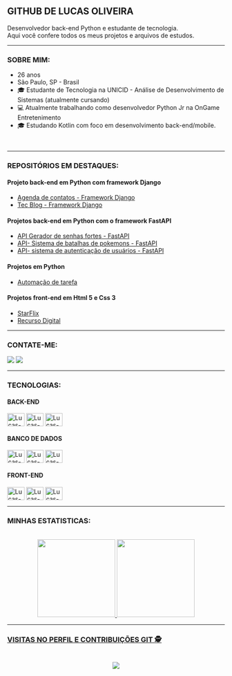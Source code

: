 ## GITHUB DE LUCAS OLIVEIRA
Desenvolvedor back-end Python e estudante de tecnologia.<br>
Aqui você confere todos os meus projetos e arquivos de estudos.
<br>
<hr>

### SOBRE MIM:

- 26 anos<br>
- São Paulo, SP - Brasil <br>
- 🎓 Estudante de Tecnologia na UNICID - Análise de Desenvolvimento de Sistemas (atualmente cursando)<br> 
- 💻 Atualmente trabalhando como desenvolvedor Python Jr na OnGame Entretenimento<br>
- 🎓 Estudando Kotlin com foco em desenvolvimento back-end/mobile.
<br> 

<hr>

### REPOSITÓRIOS EM DESTAQUES:

<!-- REPO-POST-LIST:START -->
#### Projeto back-end em Python com framework Django

- [Agenda de contatos - Framework Django](https://github.com/lucas-ioliveira/agenda_contatos_django)
- [Tec Blog - Framework Django](https://github.com/lucas-ioliveira/project_tec_blog)


#### Projetos back-end em Python com o framework FastAPI

- [API Gerador de senhas fortes - FastAPI ](https://github.com/lucas-ioliveira/gerador_senhas_fast_api)
- [API- Sistema de batalhas de pokemons - FastAPI](https://github.com/lucas-ioliveira/pokemon_battle_fast_api)
- [API- sistema de autenticação de usuários - FastAPI](https://github.com/lucas-ioliveira/fast_api_autenticacao)


#### Projetos em Python 

- [Automação de tarefa ](https://github.com/lucas-ioliveira/automation_windows)


#### Projetos front-end em Html 5 e Css 3

- [StarFlix](https://github.com/lucas-ioliveira/star_flix)
- [Recurso Digital](https://github.com/lucas-ioliveira/recurso_digital)
<!-- REPO-POST-LIST:END -->
<hr>


### CONTATE-ME:

  <a href="https://www.linkedin.com/in/lucas-oliveira-8014a5232/" target="_blank"><img src="https://img.shields.io/badge/-LinkedIn-%230077B5?style=for-the-badge&logo=linkedin&logoColor=white" target="_blank"></a>
  <a href = "mailto:lucasio2008@gmail.com"><img src="https://img.shields.io/badge/-Gmail-%23333?style=for-the-badge&logo=gmail&logoColor=white" target="_blank"></a>
  
  

<hr>

### TECNOLOGIAS:
  
#### BACK-END

<div display="inline">
<img align="center" alt="Lucas-Python" height="30" width="40" src="https://cdn.jsdelivr.net/gh/devicons/devicon/icons/python/python-original-wordmark.svg" />
<img align="center" alt="Lucas-django"  height="30" width="40" src="https://cdn.jsdelivr.net/gh/devicons/devicon/icons/django/django-plain.svg"/>
<img align="center" alt="Lucas-fastapi"  height="30" width="40" src="https://cdn.jsdelivr.net/gh/devicons/devicon/icons/fastapi/fastapi-original.svg"/>
</div>

#### BANCO DE DADOS
 <div display="inline">
 <img align="center" alt="Lucas-SQLITE" height="30" width="40" src="https://cdn.jsdelivr.net/gh/devicons/devicon/icons/sqlite/sqlite-original.svg"/>
 <img align="center" alt="Lucas-mysql" height="30" width="40" src="https://cdn.jsdelivr.net/gh/devicons/devicon/icons/mysql/mysql-original.svg"/>
 <img align="center" alt="Lucas-mongo" height="30" width="40" src="https://cdn.jsdelivr.net/gh/devicons/devicon/icons/mongodb/mongodb-original.svg"/>
 </div>

 #### FRONT-END
  
  <div display="inline">
  <img align="center" alt="Lucas-HTML" height="30" width="40" src="https://cdn.jsdelivr.net/gh/devicons/devicon/icons/html5/html5-original.svg"/>
  <img align="center" alt="Lucas-CSS" height="30" width="40" src="https://cdn.jsdelivr.net/gh/devicons/devicon/icons/css3/css3-original.svg"/>
  <img align="center" alt="Lucas-BOOTSTRAP" height="30" width="40" src="https://cdn.jsdelivr.net/gh/devicons/devicon/icons/bootstrap/bootstrap-original.svg"/>
  </div>
  
<hr>

### MINHAS ESTATISTICAS: <br>
<section>  
        <br>
      <div align="center">
        <a href="https://github.com/lucas-ioliveira">
        <img height="180em" src="https://github-readme-stats.vercel.app/api?username=lucas-ioliveira&show_icons=true&theme=calm&include_all_commits=false&count_private=true"/>
        <img height="180em" src="https://github-readme-stats.vercel.app/api/top-langs/?username=lucas-ioliveira&layout=compact&langs_count=7&theme=kacho_ga"/>
      </div>  
</section>
  <hr>  
  
### VISITAS NO PERFIL E CONTRIBUIÇÕES GIT :detective: <br><br>
 <p align="center"> 
   <img alingn="center" src="https://profile-counter.glitch.me/lucas-ioliveira/count.svg" />
 </p>   
  
          

